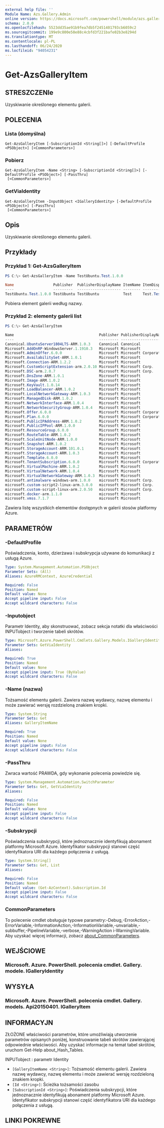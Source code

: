 ```yaml
---
external help file: ''
Module Name: Azs.Gallery.Admin
online version: https://docs.microsoft.com/powershell/module/azs.gallery.admin/get-azsgalleryitem
schema: 2.0.0
ms.openlocfilehash: 5523dd35ae91b9fea7db5f2451401793cb6059c2
ms.sourcegitcommit: 199e9c800e58e88c4cbfd3f221bafe02b3e8294d
ms.translationtype: MT
ms.contentlocale: pl-PL
ms.lasthandoff: 06/24/2020
ms.locfileid: "94054231"
---
```

# Get-AzsGalleryItem

## STRESZCZENIe
Uzyskiwanie określonego elementu galerii.

## POLECENIA

### Lista (domyślna)
```
Get-AzsGalleryItem [-SubscriptionId <String[]>] [-DefaultProfile <PSObject>] [<CommonParameters>]
```

### Pobierz
```
Get-AzsGalleryItem -Name <String> [-SubscriptionId <String[]>] [-DefaultProfile <PSObject>] [-PassThru]
 [<CommonParameters>]
```

### GetViaIdentity
```
Get-AzsGalleryItem -InputObject <IGalleryIdentity> [-DefaultProfile <PSObject>] [-PassThru]
 [<CommonParameters>]
```

## Opis
Uzyskiwanie określonego elementu galerii.

## Przykłady

### Przykład 1: Get-AzsGalleryItem
```powershell
PS C:\> Get-AzsGalleryItem -Name TestUbuntu.Test.1.0.0

Name                  Publisher  PublisherDisplayName ItemName ItemDisplayName       Version Summary
----                  ---------  -------------------- -------- ---------------       ------- -------
TestUbuntu.Test.1.0.0 TestUbuntu TestUbuntu           Test     Test.TestUbuntu.1.0.0 1.0.0   Create a simple VM
```

Pobiera element galerii według nazwy.

### Przykład 2: elementy galerii list
```powershell
PS C:\> Get-AzsGalleryItem

Name                                       Publisher PublisherDisplayName  ItemName                  ItemDisplayName
----                                       --------- --------------------  --------                  ---------------
Canonical.UbuntuServer1804LTS-ARM.1.0.3    Canonical Canonical             UbuntuServer1804LTS-ARM   Ubuntu Server 1...
Microsoft.AddOnRP-WindowsServer.1.1910.3   Microsoft Microsoft             AddOnRP-WindowsServer     Microsoft Azure...
Microsoft.AdminOffer.6.0.0                 Microsoft Microsoft Corporation AdminOffer                Offer
Microsoft.AvailabilitySet-ARM.1.0.1        Microsoft Microsoft             AvailabilitySet-ARM       Availability Set
Microsoft.Connection-ARM.1.2.2             Microsoft Microsoft             Connection-ARM            Connection
Microsoft.CustomScriptExtension-arm.2.0.10 Microsoft Microsoft Corp.       CustomScriptExtension-arm Custom Script E...
Microsoft.DSC-arm.2.0.7                    Microsoft Microsoft Corp.       DSC-arm                   PowerShell Desi...
Microsoft.DnsZone-ARM.1.0.1                Microsoft Microsoft             DnsZone-ARM               DNS zone
Microsoft.Image-ARM.1.0.2                  Microsoft Microsoft             Image-ARM                 Image
Microsoft.KeyVault.1.0.14                  Microsoft Microsoft             KeyVault                  Key Vault
Microsoft.LoadBalancer-ARM.1.0.2           Microsoft Microsoft             LoadBalancer-ARM          Load Balancer
Microsoft.LocalNetworkGateway-ARM.1.0.3    Microsoft Microsoft             LocalNetworkGateway-ARM   Local network g...
Microsoft.ManagedDisk-ARM.1.0.2            Microsoft Microsoft             ManagedDisk-ARM           Managed Disks
Microsoft.NetworkInterface-ARM.1.0.4       Microsoft Microsoft             NetworkInterface-ARM      Network interface
Microsoft.NetworkSecurityGroup-ARM.1.0.4   Microsoft Microsoft             NetworkSecurityGroup-ARM  Network securit...
Microsoft.Offer.6.0.0                      Microsoft Microsoft Corporation Offer                     Offer
Microsoft.Plan.6.0.0                       Microsoft Microsoft Corporation Plan                      Plan
Microsoft.PublicIPAddress-ARM.1.0.2        Microsoft Microsoft             PublicIPAddress-ARM       Public IP address
Microsoft.PublicIPPool-ARM.1.0.0           Microsoft Microsoft             PublicIPPool-ARM          Public IP pool
Microsoft.ResourceGroup.6.0.0              Microsoft Microsoft             ResourceGroup             Resource group
Microsoft.RouteTable-ARM.1.0.2             Microsoft Microsoft             RouteTable-ARM            Route table
Microsoft.ScaleUnitNode-ARM.1.0.0          Microsoft Microsoft             ScaleUnitNode-ARM         Scale Unit Node
Microsoft.Snapshot-ARM.1.0.2               Microsoft Microsoft             Snapshot-ARM              Snapshot
Microsoft.StorageAccount-ARM.101.0.1       Microsoft Microsoft             StorageAccount-ARM        Storage account
Microsoft.StorageAccount-ARM.1.0.3         Microsoft Microsoft             StorageAccount-ARM        Storage account...
Microsoft.Template.6.0.0                   Microsoft Microsoft             Template                  Template deploy...
Microsoft.TenantSubscription.6.0.0         Microsoft Microsoft Corporation TenantSubscription        Subscription
Microsoft.VirtualMachine-ARM.1.0.2         Microsoft Microsoft             VirtualMachine-ARM        Virtual machine
Microsoft.VirtualNetwork-ARM.1.0.4         Microsoft Microsoft             VirtualNetwork-ARM        Virtual network
Microsoft.VirtualNetworkGateway-ARM.1.0.3  Microsoft Microsoft             VirtualNetworkGateway-ARM Virtual network...
microsoft.antimalware-windows-arm.1.0.0    microsoft Microsoft Corp.       antimalware-windows-arm   Microsoft Antim...
microsoft.custom-script2-linux-arm.3.0.0   microsoft Microsoft Corp.       custom-script2-linux-arm  Custom Script F...
microsoft.custom-script-linux-arm.2.0.50   microsoft Microsoft Corp.       custom-script-linux-arm   Custom Script F...
microsoft.docker-arm.1.1.0                 microsoft Microsoft             docker-arm                Docker
microsoft.vmss.7.1.7                       microsoft Microsoft             vmss                      Virtual machine...

```

Zawiera listę wszystkich elementów dostępnych w galerii stosów platformy Azure.

## PARAMETRÓW

### -DefaultProfile
Poświadczenia, konto, dzierżawa i subskrypcja używane do komunikacji z usługą Azure.

```yaml
Type: System.Management.Automation.PSObject
Parameter Sets: (All)
Aliases: AzureRMContext, AzureCredential

Required: False
Position: Named
Default value: None
Accept pipeline input: False
Accept wildcard characters: False

```

### -Inputobject
Parametr Identity, aby skonstruować, zobacz sekcja notatki dla właściwości INPUTobject i tworzenie tabeli skrótów.

```yaml
Type: Microsoft.Azure.PowerShell.Cmdlets.Gallery.Models.IGalleryIdentity
Parameter Sets: GetViaIdentity
Aliases:

Required: True
Position: Named
Default value: None
Accept pipeline input: True (ByValue)
Accept wildcard characters: False

```

### -Name (nazwa)
Tożsamość elementu galerii.
Zawiera nazwę wydawcy, nazwę elementu i może zawierać wersję rozdzieloną znakiem kropki.

```yaml
Type: System.String
Parameter Sets: Get
Aliases: GalleryItemName

Required: True
Position: Named
Default value: None
Accept pipeline input: False
Accept wildcard characters: False

```

### -PassThru
Zwraca wartość PRAWDA, gdy wykonanie polecenia powiedzie się.

```yaml
Type: System.Management.Automation.SwitchParameter
Parameter Sets: Get, GetViaIdentity
Aliases:

Required: False
Position: Named
Default value: None
Accept pipeline input: False
Accept wildcard characters: False

```

### -Subskrypcji
Poświadczenia subskrypcji, które jednoznacznie identyfikują abonament platformy Microsoft Azure.
Identyfikator subskrypcji stanowi część identyfikatora URI dla każdego połączenia z usługą.

```yaml
Type: System.String[]
Parameter Sets: Get, List
Aliases:

Required: False
Position: Named
Default value: (Get-AzContext).Subscription.Id
Accept pipeline input: False
Accept wildcard characters: False

```

### CommonParameters
To polecenie cmdlet obsługuje typowe parametry:-Debug,-ErrorAction,-ErrorVariable,-InformationAction,-InformationVariable,-unvariable,-subbuffer,-PipelineVariable,-verbose,-WarningAction i-WarningVariable. Aby uzyskać więcej informacji, zobacz [about_CommonParameters](http://go.microsoft.com/fwlink/?LinkID=113216).

## WEJŚCIOWE

### Microsoft. Azure. PowerShell. polecenia cmdlet. Gallery. modele. IGalleryIdentity

## WYSYŁA

### Microsoft. Azure. PowerShell. polecenia cmdlet. Gallery. models. Api20150401. IGalleryItem



## INFORMACYJN

ZŁOŻONE właściwości parametrów, które umożliwiają utworzenie parametrów opisanych poniżej, konstruowanie tabeli skrótów zawierającej odpowiednie właściwości. Aby uzyskać informacje na temat tabel skrótów, uruchom Get-Help about_Hash_Tables.

INPUTobject <IGalleryIdentity> : parametr Identity
  - `[GalleryItemName <String>]`: Tożsamość elementu galerii. Zawiera nazwę wydawcy, nazwę elementu i może zawierać wersję rozdzieloną znakiem kropki.
  - `[Id <String>]`: Ścieżka tożsamości zasobu
  - `[SubscriptionId <String>]`: Poświadczenia subskrypcji, które jednoznacznie identyfikują abonament platformy Microsoft Azure. Identyfikator subskrypcji stanowi część identyfikatora URI dla każdego połączenia z usługą.

## LINKI POKREWNE

